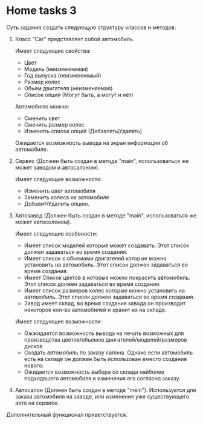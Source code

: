 # Home tasks 3


Суть задания создать следующую структуру классов и методов:

1) Класс "Car" представляет собой автомобиль.

   Имеет следующие свойства:
   * Цвет
   * Модель (неизменяемая)
   * Год выпуска (неизменяемый)
   * Размер колес
   * Обьем двигателя (неизменяемая)
   * Список опций (Могут быть, а могут и нет)

   Автомобилю можно:
   * Сменить свет
   * Сменить размер колес
   * Изменять список опций (Добавлять\Удалять)

   Ожидается возможность вывода на экран информации об автомобиле.

2) Сервис (Должен быть создан в методе "main", использоваться же может заводом и
   автосалоном).

   Имеет следующие возможности:
   * Изменить цвет автомобиля
   * Заменить колеса на автомобиле
   * Добавит\Удалить опцию.

3) Автозавод (Должен быть создан в методе "main", использоваться же может автосолоном).

   Имеет следующие особености:
   * Имеет список моделей которые может создавать. Этот список должен задаваться
   во время создания.
   * Имеет список с обьемами двигателей которые можно установить на автомобиль.
   Этот список должен задаваться во время создания.
   * Имеет Список цветов в которые можно покрасить автомобиль. Этот список
   должен задаваться во время создания.
   * Имеет список размеров колес которые можно установить на автомобиль. Этот
   список должен задаваться во время создания.
   * Завод имеет склад, во время создания завода он производит некоторое кол-во
   автомобилей и хранит их на складе.

   Имеет следующие возможности:
   * Ожжидается возможность вывода на печать возможных для производства
   цветов/обьемов двигателей/моделей/размеров дисков
   * Создать автомобиль по заказу салона. Однако если автомобиль есть на
   складе он должен быть использован вместо создания нового.
   * Ожидается возможность выбора со склада найболее подходяшего автомобиля
   и изменения его согласно заказу.

4) Автосалон  (Должен быть создан в методе "mein"). Используется для заказа
   автомобиля на заводе, или изменения уже существующего авто на сервисе.



Дополнительный функционал приветствуется.